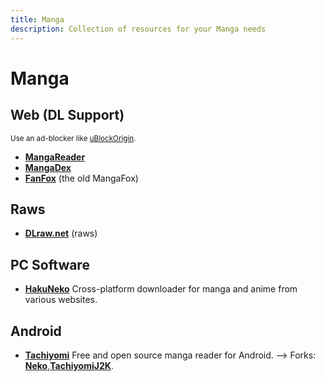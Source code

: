 ```yaml
---
title: Manga
description: Collection of resources for your Manga needs
---
```


# Manga

## Web (DL Support)
<sub>Use an ad-blocker like [uBlockOrigin](https://ublockorigin.com/).</sub>
- [**MangaReader**](https://mangareader.to/)
- [**MangaDex**](https://mangadex.org/)
- [**FanFox**](https://fanfox.net/) (the old MangaFox)
&nbsp;
&nbsp;

## Raws
- [**DLraw.net**](https://dlraw.net/) (raws)
&nbsp;
&nbsp;

## PC Software
- [**HakuNeko**](https://hakuneko.download/) Cross-platform downloader for manga and anime from various websites.

## Android
- [**Tachiyomi**](https://tachiyomi.org/) Free and open source manga reader for Android. --> Forks: [**Neko**](https://tachiyomi.org/forks/Neko/),[**TachiyomiJ2K**](https://tachiyomi.org/forks/TachiyomiJ2K/).
